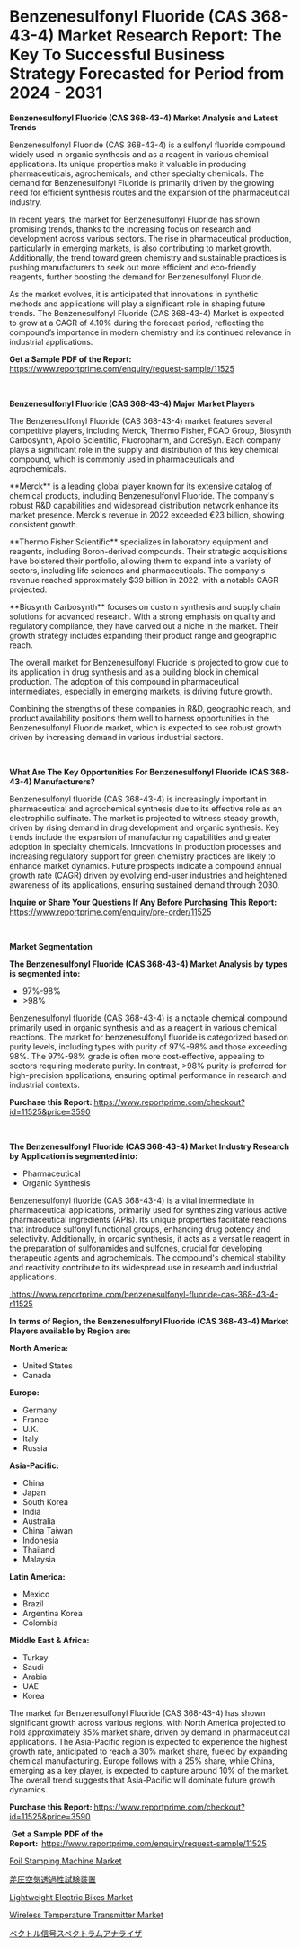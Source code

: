 <p><h1>Benzenesulfonyl Fluoride (CAS 368-43-4) Market Research Report: The Key To Successful Business Strategy Forecasted for Period from 2024 - 2031</h1></p><p><strong>Benzenesulfonyl Fluoride (CAS 368-43-4) Market Analysis and Latest Trends</strong></p>
<p><p>Benzenesulfonyl Fluoride (CAS 368-43-4) is a sulfonyl fluoride compound widely used in organic synthesis and as a reagent in various chemical applications. Its unique properties make it valuable in producing pharmaceuticals, agrochemicals, and other specialty chemicals. The demand for Benzenesulfonyl Fluoride is primarily driven by the growing need for efficient synthesis routes and the expansion of the pharmaceutical industry.</p><p>In recent years, the market for Benzenesulfonyl Fluoride has shown promising trends, thanks to the increasing focus on research and development across various sectors. The rise in pharmaceutical production, particularly in emerging markets, is also contributing to market growth. Additionally, the trend toward green chemistry and sustainable practices is pushing manufacturers to seek out more efficient and eco-friendly reagents, further boosting the demand for Benzenesulfonyl Fluoride.</p><p>As the market evolves, it is anticipated that innovations in synthetic methods and applications will play a significant role in shaping future trends. The Benzenesulfonyl Fluoride (CAS 368-43-4) Market is expected to grow at a CAGR of 4.10% during the forecast period, reflecting the compound’s importance in modern chemistry and its continued relevance in industrial applications.</p></p>
<p><strong>Get a Sample PDF of the Report:&nbsp;</strong> <a href="https://www.reportprime.com/enquiry/request-sample/11525">https://www.reportprime.com/enquiry/request-sample/11525</a></p>
<p>&nbsp;</p>
<p><strong>Benzenesulfonyl Fluoride (CAS 368-43-4) Major Market Players</strong></p>
<p><p>The Benzenesulfonyl Fluoride (CAS 368-43-4) market features several competitive players, including Merck, Thermo Fisher, FCAD Group, Biosynth Carbosynth, Apollo Scientific, Fluoropharm, and CoreSyn. Each company plays a significant role in the supply and distribution of this key chemical compound, which is commonly used in pharmaceuticals and agrochemicals.</p><p>**Merck** is a leading global player known for its extensive catalog of chemical products, including Benzenesulfonyl Fluoride. The company's robust R&D capabilities and widespread distribution network enhance its market presence. Merck's revenue in 2022 exceeded €23 billion, showing consistent growth.</p><p>**Thermo Fisher Scientific** specializes in laboratory equipment and reagents, including Boron-derived compounds. Their strategic acquisitions have bolstered their portfolio, allowing them to expand into a variety of sectors, including life sciences and pharmaceuticals. The company's revenue reached approximately $39 billion in 2022, with a notable CAGR projected.</p><p>**Biosynth Carbosynth** focuses on custom synthesis and supply chain solutions for advanced research. With a strong emphasis on quality and regulatory compliance, they have carved out a niche in the market. Their growth strategy includes expanding their product range and geographic reach.</p><p>The overall market for Benzenesulfonyl Fluoride is projected to grow due to its application in drug synthesis and as a building block in chemical production. The adoption of this compound in pharmaceutical intermediates, especially in emerging markets, is driving future growth.</p><p>Combining the strengths of these companies in R&D, geographic reach, and product availability positions them well to harness opportunities in the Benzenesulfonyl Fluoride market, which is expected to see robust growth driven by increasing demand in various industrial sectors.</p></p>
<p>&nbsp;</p>
<p><strong>What Are The Key Opportunities For Benzenesulfonyl Fluoride (CAS 368-43-4) Manufacturers?</strong></p>
<p><p>Benzenesulfonyl fluoride (CAS 368-43-4) is increasingly important in pharmaceutical and agrochemical synthesis due to its effective role as an electrophilic sulfinate. The market is projected to witness steady growth, driven by rising demand in drug development and organic synthesis. Key trends include the expansion of manufacturing capabilities and greater adoption in specialty chemicals. Innovations in production processes and increasing regulatory support for green chemistry practices are likely to enhance market dynamics. Future prospects indicate a compound annual growth rate (CAGR) driven by evolving end-user industries and heightened awareness of its applications, ensuring sustained demand through 2030.</p></p>
<p><strong>Inquire or Share Your Questions If Any Before Purchasing This Report:</strong> <a href="https://www.reportprime.com/enquiry/pre-order/11525">https://www.reportprime.com/enquiry/pre-order/11525</a></p>
<p>&nbsp;</p>
<p><strong>Market Segmentation</strong></p>
<p><strong>The Benzenesulfonyl Fluoride (CAS 368-43-4) Market Analysis by types is segmented into:</strong></p>
<p><ul><li>97%-98%</li><li>>98%</li></ul></p>
<p><p>Benzenesulfonyl fluoride (CAS 368-43-4) is a notable chemical compound primarily used in organic synthesis and as a reagent in various chemical reactions. The market for benzenesulfonyl fluoride is categorized based on purity levels, including types with purity of 97%-98% and those exceeding 98%. The 97%-98% grade is often more cost-effective, appealing to sectors requiring moderate purity. In contrast, >98% purity is preferred for high-precision applications, ensuring optimal performance in research and industrial contexts.</p></p>
<p><strong>Purchase this Report:&nbsp;</strong><a href="https://www.reportprime.com/checkout?id=11525&price=3590">https://www.reportprime.com/checkout?id=11525&price=3590</a></p>
<p>&nbsp;</p>
<p><strong>The Benzenesulfonyl Fluoride (CAS 368-43-4) Market Industry Research by Application is segmented into:</strong></p>
<p><ul><li>Pharmaceutical</li><li>Organic Synthesis</li></ul></p>
<p><p>Benzenesulfonyl fluoride (CAS 368-43-4) is a vital intermediate in pharmaceutical applications, primarily used for synthesizing various active pharmaceutical ingredients (APIs). Its unique properties facilitate reactions that introduce sulfonyl functional groups, enhancing drug potency and selectivity. Additionally, in organic synthesis, it acts as a versatile reagent in the preparation of sulfonamides and sulfones, crucial for developing therapeutic agents and agrochemicals. The compound's chemical stability and reactivity contribute to its widespread use in research and industrial applications.</p></p>
<p><a href="https://www.reportprime.com/benzenesulfonyl-fluoride-cas-368-43-4-r11525">&nbsp;https://www.reportprime.com/benzenesulfonyl-fluoride-cas-368-43-4-r11525</a></p>
<p><strong>In terms of Region, the Benzenesulfonyl Fluoride (CAS 368-43-4) Market Players available by Region are:</strong></p>
<p>
    <p> <strong> North America: </strong>
        <ul>
            <li>United States</li>
            <li>Canada</li>
        </ul>
        </p> 
    <p> <strong> Europe: </strong>
        <ul>
            <li>Germany</li>
            <li>France</li>
            <li>U.K.</li>
            <li>Italy</li>
            <li>Russia</li>
        </ul>
        </p> 
    <p> <strong> Asia-Pacific: </strong>
        <ul>
            <li>China</li>
            <li>Japan</li>
            <li>South Korea</li>
            <li>India</li>
            <li>Australia</li>
            <li>China Taiwan</li>
            <li>Indonesia</li>
            <li>Thailand</li>
            <li>Malaysia</li>
        </ul>
        </p> 
    <p> <strong> Latin America: </strong>
        <ul>
            <li>Mexico</li>
            <li>Brazil</li>
            <li>Argentina Korea</li>
            <li>Colombia</li>
        </ul>
        </p> 
    <p> <strong> Middle East & Africa: </strong>
        <ul>
            <li>Turkey</li>
            <li>Saudi</li>
            <li>Arabia</li>
            <li>UAE</li>
            <li>Korea</li>
        </ul>
    </p>
    </p>
<p><p>The market for Benzenesulfonyl Fluoride (CAS 368-43-4) has shown significant growth across various regions, with North America projected to hold approximately 35% market share, driven by demand in pharmaceutical applications. The Asia-Pacific region is expected to experience the highest growth rate, anticipated to reach a 30% market share, fueled by expanding chemical manufacturing. Europe follows with a 25% share, while China, emerging as a key player, is expected to capture around 10% of the market. The overall trend suggests that Asia-Pacific will dominate future growth dynamics.</p></p>
<p><strong>Purchase this Report: </strong><a href="https://www.reportprime.com/checkout?id=11525&price=3590">https://www.reportprime.com/checkout?id=11525&price=3590</a></p>
<p>&nbsp;<strong>Get a Sample PDF of the Report:&nbsp;&nbsp;</strong><a href="https://www.reportprime.com/enquiry/request-sample/11525">https://www.reportprime.com/enquiry/request-sample/11525</a></p>
<p><strong></strong></p>
<p><p><a href="https://www.linkedin.com/pulse/what-emerging-market-trends-foil-stamping-machine-detailed-fjgxc?trackingId=Ncz5HdnpTmS%2FxaoSjpw%2B9A%3D%3D">Foil Stamping Machine Market</a></p><p><a href="https://medium.com/@alexxis.gm/differential-pressure-air-permeability-test-apparatus-9f68da51f804">差圧空気透過性試験装置</a></p><p><a href="https://issuu.com/reportprime-2/docs/lightweight-electric-bikes-market-s_4eb95941e29c0d">Lightweight Electric Bikes Market</a></p><p><a href="https://www.linkedin.com/pulse/global-wireless-temperature-transmitter-market-focus-application-qvv6c?trackingId=YqJPoSWoRJyrXCBjTbhGvA%3D%3D">Wireless Temperature Transmitter Market</a></p><p><a href="https://medium.com/@alexxis.gm/vector-signal-spectrum-analyzers-market-%E3%81%AF-%E3%82%B3%E3%82%B9%E3%83%88%E7%AE%A1%E7%90%86%E3%81%A8%E5%8A%B9%E7%8E%87%E5%90%91%E4%B8%8A%E3%82%92%E5%84%AA%E5%85%88%E3%81%97%E3%81%BE%E3%81%99-%E3%81%95%E3%82%89%E3%81%AB-%E5%A0%B1%E5%91%8A%E6%9B%B8%E3%81%AF%E5%B8%82%E5%A0%B4%E3%81%AE%E9%9C%80%E8%A6%81%E9%9D%A2%E3%81%A8%E4%BE%9B%E7%B5%A6%E9%9D%A2%E3%81%AE%E4%B8%A1%E6%96%B9%E3%82%92%E3%82%AB%E3%83%90%E3%83%BC%E3%81%97%E3%81%A6%E3%81%84%E3%81%BE%E3%81%99-vector-d0e71420ed34">ベクトル信号スペクトラムアナライザ</a></p></p>